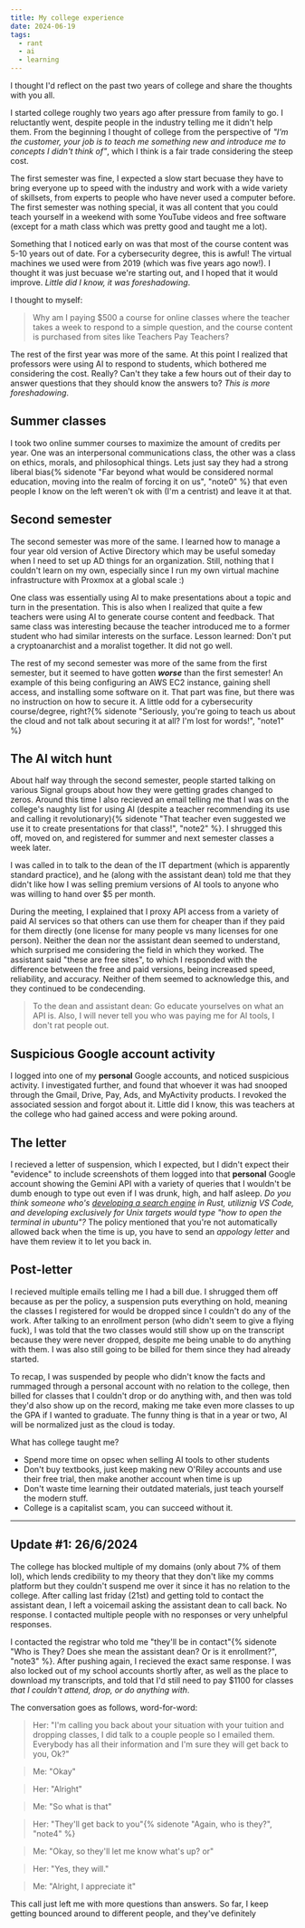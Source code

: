 ```yaml
---
title: My college experience
date: 2024-06-19
tags:
  - rant
  - ai
  - learning
---
```

I thought I'd reflect on the past two years of college and share the thoughts with you all.

I started college roughly two years ago after pressure from family to go. I reluctantly went, despite people in the industry telling me it didn't help them. From the beginning I thought of college from the perspective of *"I'm the customer, your job is to teach me something new and introduce me to concepts I didn't think of"*, which I think is a fair trade considering the steep cost.

The first semester was fine, I expected a slow start becuase they have to bring everyone up to speed with the industry and work with a wide variety of skillsets, from experts to people who have never used a computer before. The first semester was nothing special, it was all content that you could teach yourself in a weekend with some YouTube videos and free software (except for a math class which was pretty good and taught me a lot).

Something that I noticed early on was that most of the course content was 5-10 years out of date. For a cybersecurity degree, this is awful! The virtual machines we used were from 2019 (which was five years ago now!). I thought it was just becuase we're starting out, and I hoped that it would improve. *Little did I know, it was foreshadowing*.

I thought to myself:
> Why am I paying $500 a course for online classes where the teacher takes a week to respond to a simple question, and the course content is purchased from sites like Teachers Pay Teachers?

The rest of the first year was more of the same. At this point I realized that professors were using AI to respond to students, which bothered me considering the cost. Really? Can't they take a few hours out of their day to answer questions that they should know the answers to? *This is more foreshadowing*.

## Summer classes
I took two online summer courses to maximize the amount of credits per year. One was an interpersonal communications class, the other was a class on ethics, morals, and philosophical things. Lets just say they had a strong liberal bias{% sidenote "Far beyond what would be considered normal education, moving into the realm of forcing it on us", "note0" %} that even people I know on the left weren't ok with (I'm a centrist) and leave it at that.

## Second semester
The second semester was more of the same. I learned how to manage a four year old version of Active Directory which may be useful someday when I need to set up AD things for an organization. Still, nothing that I couldn't learn on my own, especially since I run my own virtual machine infrastructure with Proxmox at a global scale :)

One class was essentially using AI to make presentations about a topic and turn in the presentation. This is also when I realized that quite a few teachers were using AI to generate course content and feedback. That same class was interesting because the teacher introduced me to a former student who had similar interests on the surface. Lesson learned: Don't put a cryptoanarchist and a moralist together. It did not go well.

The rest of my second semester was more of the same from the first semester, but it seemed to have gotten ***worse*** than the first semester! An example of this being configuring an AWS EC2 instance, gaining shell access, and installing some software on it. That part was fine, but there was no instruction on how to secure it. A little odd for a cybersecurity course/degree, right?{% sidenote "Seriously, you're going to teach us about the cloud and not talk about securing it at all? I'm lost for words!", "note1" %}

## The AI witch hunt
About half way through the second semester, people started talking on various Signal groups about how they were getting grades changed to zeros. Around this time I also recieved an email telling me that I was on the college's naughty list for using AI (despite a teacher recommending its use and calling it revolutionary){% sidenote "That teacher even suggested we use it to create presentations for that class!", "note2" %}. I shrugged this off, moved on, and registered for summer and next semester classes a week later.

I was called in to talk to the dean of the IT department (which is apparently standard practice), and he (along with the assistant dean) told me that they didn't like how I was selling premium versions of AI tools to anyone who was willing to hand over $5 per month.

During the meeting, I explained that I proxy API access from a variety of paid AI services so that others can use them for cheaper than if they paid for them directly (one license for many people vs many licenses for one person). Neither the dean nor the assistant dean seemed to understand, which surprised me considering the field in which they worked. The assistant said "these are free sites", to which I responded with the difference between the free and paid versions, being increased speed, reliability, and accuracy. Neither of them seemed to acknowledge this, and they continued to be condecending. 

> To the dean and assistant dean: Go educate yourselves on what an API is. Also, I will never tell you who was paying me for AI tools, I don't rat people out.

## Suspicious Google account activity
I logged into one of my **personal** Google accounts, and noticed suspicious activity. I investigated further, and found that whoever it was had snooped through the Gmail, Drive, Pay, Ads, and MyActivity products. I revoked the associated session and forgot about it. Little did I know, this was teachers at the college who had gained access and were poking around.

## The letter
I recieved a letter of suspension, which I expected, but I didn't expect their "evidence" to include screenshots of them logged into that **personal** Google account showing the Gemini API with a variety of queries that I wouldn't be dumb enough to type out even if I was drunk, high, and half asleep. *Do you think someone who's [developing a search engine](/blog/2024/building-a-search-engine) in Rust, utiliznig VS Code, and developing exclusively for Unix targets would type "how to open the terminal in ubuntu"?*
The policy mentioned that you're not automatically allowed back when the time is up, you have to send an *appology letter* and have them review it to let you back in.

## Post-letter
I recieved multiple emails telling me I had a bill due. I shrugged them off because as per the policy, a suspension puts everything on hold, meaning the classes I registered for would be dropped since I couldn't do any of the work. After talking to an enrollment person (who didn't seem to give a flying fuck), I was told that the two classes would still show up on the transcript because they were never dropped, despite me being unable to do anything with them. I was also still going to be billed for them since they had already started.

To recap, I was suspended by people who didn't know the facts and rummaged through a personal account with no relation to the college, then billed for classes that I couldn't drop or do anything with, and then was told they'd also show up on the record, making me take even more classes to up the GPA if I wanted to graduate.
The funny thing is that in a year or two, AI will be normalized just as the cloud is today.

What has college taught me?
* Spend more time on opsec when selling AI tools to other students
* Don't buy textbooks, just keep making new O'Riley accounts and use their free trial, then make another account when time is up
* Don't waste time learning their outdated materials, just teach yourself the modern stuff.
* College is a capitalist scam, you can succeed without it.

---
## Update #1: 26/6/2024
The college has blocked multiple of my domains (only about 7% of them lol), which lends credibility to my theory that they don't like my comms platform but they couldn't suspend me over it since it has no relation to the college. After calling last friday (21st) and getting told to contact the assistant dean, I left a voicemail asking the assistant dean to call back. No response. I contacted multiple people with no responses or very unhelpful responses.

I contacted the registrar who told me "they'll be in contact"{% sidenote "Who is They? Does she mean the assistant dean? Or is it enrollment?", "note3" %}. After pushing again, I recieved the exact same response. I was also locked out of my school accounts shortly after, as well as the place to download my transcripts, and told that I'd still need to pay $1100 for classes *that I couldn't attend, drop, or do anything with*.

The conversation goes as follows, word-for-word:
> Her: "I'm calling you back about your situation with your tuition and dropping classes, I did talk to a couple people so I emailed them. Everybody has all their information and I'm sure they will get back to you, Ok?"

> Me: "Okay"

> Her: "Alright"

> Me: "So what is that"

> Her: "They'll get back to you"{% sidenote "Again, who is they?", "note4" %}

> Me: "Okay, so they'll let me know what's up? or"

> Her: "Yes, they will."

> Me: "Alright, I appreciate it"

This call just left me with more questions than answers. So far, I keep getting bounced around to different people, and they've definitely 
